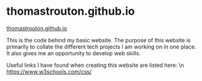 # thomastrouton.github.io
<a href="https://thomastrouton.github.io"> thomastrouton.github.io </a>

This is the code behind my basic website. 
The purpose of this website is primarily to collate the different tech projects I am working on in one place. It also gives me an opportunity to develop web skills.

Useful links I have found when creating this website are listed here: \n
https://www.w3schools.com/css/ 
